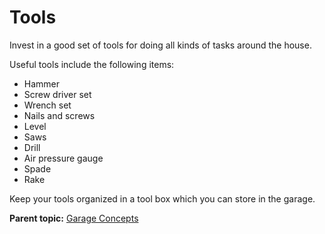 # Tools 

Invest in a good set of tools for doing all kinds of tasks around the house.

Useful tools include the following items:

-   Hammer
-   Screw driver set
-   Wrench set
-   Nails and screws
-   Level
-   Saws
-   Drill
-   Air pressure gauge
-   Spade
-   Rake

Keep your tools organized in a tool box which you can store in the garage.

**Parent topic:** [Garage Concepts](../concepts/garageconceptsoverview.md)

